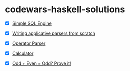 # codewars-haskell-solutions

- [x] [Simple SQL Engine](https://www.codewars.com/kata/5451712ea8a825a74f000863)

- [x] [Writing applicative parsers from scratch](https://www.codewars.com/kata/54f1fdb7f29358dd1f00015d)

- [x] [Operator Parser](https://www.codewars.com/kata/5842777813ee50ef38000020)

- [x] [Calculator](https://www.codewars.com/kata/5235c913397cbf2508000048)

- [x] [Odd + Even = Odd? Prove it!](https://www.codewars.com/kata/599d973255342a0ce400009b)

